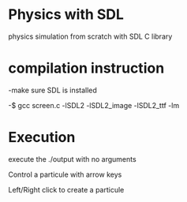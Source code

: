 # Physics with SDL

physics simulation from scratch with SDL C library


 # compilation instruction
 
 -make sure SDL is installed
 
 -$ gcc screen.c -lSDL2 -lSDL2_image -lSDL2_ttf -lm
 
 # Execution
 
 execute the ./output with no arguments
 
 Control a particule with arrow keys
 
 Left/Right click to create a particule
